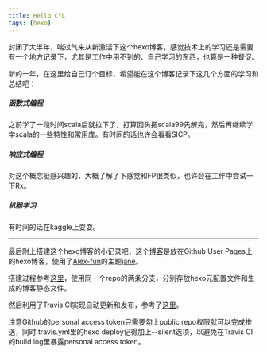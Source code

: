 ```yaml
---
title: Hello CYL
tags: [hexo]
---
```

封闭了大半年，喘过气来从新激活下这个hexo博客，感觉技术上的学习还是需要有一个地方记录下，尤其是工作中用不到的、自己学习的东西，也算是一种督促。

新的一年，在这里给自己订个目标，希望能在这个博客记录下这几个方面的学习和总结吧：
<!--more-->

##### 函数式编程

之前学了一段时间scala后就拉下了，打算回头把scala99先解完，然后再继续学学scala的一些特性和常用库。有时间的话也许会看看SICP。

##### 响应式编程

对这个概念挺感兴趣的，大概了解了下感觉和FP很类似，也许会在工作中尝试一下Rx。

##### 机器学习

有时间的话在kaggle上耍耍。

---
最后附上搭建这个hexo博客的小记录吧，这个[博客](https://github.com/youlingman/youlingman.github.com)是放在Github User Pages上的hexo博客，使用了[Alex-fun](https://github.com/Alex-fun)的主题[jane](http://hejx.me/2016/02/07/hexo-theme-jane/)。

搭建过程参考[这里](http://crazymilk.github.io/2015/12/28/GitHub-Pages-Hexo%E6%90%AD%E5%BB%BA%E5%8D%9A%E5%AE%A2)，使用同一个repo的两条分支，分别存放hexo元配置文件和生成的博客静态文件。

然后利用了Travis CI实现自动更新和发布，参考了[这里](https://xin053.github.io/2016/06/05/Travis%20CI%E8%87%AA%E5%8A%A8%E9%83%A8%E7%BD%B2Hexo%E5%8D%9A%E5%AE%A2%E5%88%B0Github/)。

注意Github的personal access token只需要勾上public repo权限就可以完成推送，同时.travis.yml里的hexo deploy记得加上--silent选项，以避免在Travis CI的build log里暴露personal access token。
